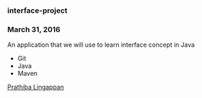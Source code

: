### interface-project

### March 31, 2016

An application that we will use to learn interface concept in Java

* Git
* Java
* Maven

[Prathiba Lingappan](http://sqasolution.com) 
